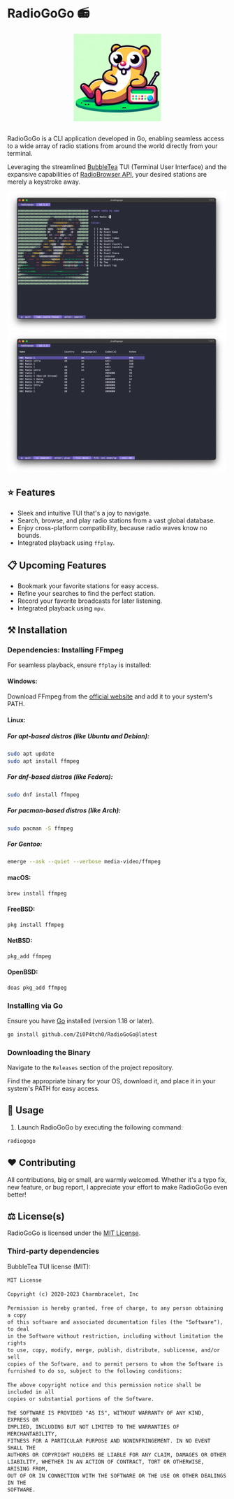 # RadioGoGo 📻

<div style="display:flex;justify-content:center;">
    <img src="./logo.png" alt="RadioGoGo Logo" width="200" height="200">
</div>
<br>

RadioGoGo is a CLI application developed in Go, enabling seamless access to a wide array of radio stations from around the world directly from your terminal.

Leveraging the streamlined [BubbleTea](https://github.com/charmbracelet/bubbletea) TUI (Terminal User Interface) and the expansive capabilities of [RadioBrowser API](http://www.radio-browser.info/), your desired stations are merely a keystroke away. 

<img src="./screen1.png" alt="RadioGoGo Search View" width="500" height="320">
<img src="./screen2.png" alt="RadioGoGo Station List View" width="500" height="320">

## ⭐️ Features

- Sleek and intuitive TUI that's a joy to navigate.
- Search, browse, and play radio stations from a vast global database.
- Enjoy cross-platform compatibility, because radio waves know no bounds.
- Integrated playback using `ffplay`.

## 📋 Upcoming Features

- Bookmark your favorite stations for easy access.
- Refine your searches to find the perfect station.
- Record your favorite broadcasts for later listening.
- Integrated playback using `mpv`.

## ⚒️ Installation

### Dependencies: Installing FFmpeg

For seamless playback, ensure `ffplay` is installed:

#### Windows:

Download FFmpeg from the [official website](https://ffmpeg.org/download.html) and add it to your system's PATH.

#### Linux:

##### For apt-based distros (like Ubuntu and Debian):

```bash
sudo apt update
sudo apt install ffmpeg
```

##### For dnf-based distros (like Fedora):

```bash
sudo dnf install ffmpeg
```

##### For pacman-based distros (like Arch):

```bash
sudo pacman -S ffmpeg
```

##### For Gentoo:

```bash
emerge --ask --quiet --verbose media-video/ffmpeg
```

#### macOS:

```bash
brew install ffmpeg
```

#### FreeBSD:

```bash
pkg install ffmpeg
```

#### NetBSD:

```bash
pkg_add ffmpeg
```

#### OpenBSD:

```bash
doas pkg_add ffmpeg
```

### Installing via Go

Ensure you have [Go](https://golang.org/dl/) installed (version 1.18 or later).

```bash
go install github.com/Zi0P4tch0/RadioGoGo@latest
```

### Downloading the Binary

Navigate to the `Releases` section of the project repository. 

Find the appropriate binary for your OS, download it, and place it in your system's PATH for easy access.

## 🚀 Usage

1. Launch RadioGoGo by executing the following command:

```bash
radiogogo
```

## ❤️ Contributing

All contributions, big or small, are warmly welcomed. Whether it's a typo fix, new feature, or bug report, I appreciate your effort to make RadioGoGo even better!

## ⚖️ License(s)

RadioGoGo is licensed under the [MIT License](LICENSE).

### Third-party dependencies

BubbleTea TUI license (MIT):

```
MIT License

Copyright (c) 2020-2023 Charmbracelet, Inc

Permission is hereby granted, free of charge, to any person obtaining a copy
of this software and associated documentation files (the "Software"), to deal
in the Software without restriction, including without limitation the rights
to use, copy, modify, merge, publish, distribute, sublicense, and/or sell
copies of the Software, and to permit persons to whom the Software is
furnished to do so, subject to the following conditions:

The above copyright notice and this permission notice shall be included in all
copies or substantial portions of the Software.

THE SOFTWARE IS PROVIDED "AS IS", WITHOUT WARRANTY OF ANY KIND, EXPRESS OR
IMPLIED, INCLUDING BUT NOT LIMITED TO THE WARRANTIES OF MERCHANTABILITY,
FITNESS FOR A PARTICULAR PURPOSE AND NONINFRINGEMENT. IN NO EVENT SHALL THE
AUTHORS OR COPYRIGHT HOLDERS BE LIABLE FOR ANY CLAIM, DAMAGES OR OTHER
LIABILITY, WHETHER IN AN ACTION OF CONTRACT, TORT OR OTHERWISE, ARISING FROM,
OUT OF OR IN CONNECTION WITH THE SOFTWARE OR THE USE OR OTHER DEALINGS IN THE
SOFTWARE.
```
